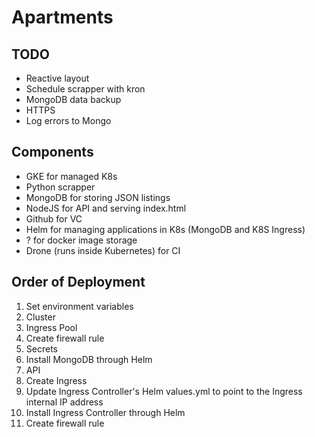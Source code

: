 # Apartments

## TODO

- Reactive layout
- Schedule scrapper with kron
- MongoDB data backup
- HTTPS
- Log errors to Mongo

## Components

- GKE for managed K8s
- Python scrapper
- MongoDB for storing JSON listings
- NodeJS for API and serving index.html
- Github for VC
- Helm for managing applications in K8s (MongoDB and K8S Ingress)
- ? for docker image storage
- Drone (runs inside Kubernetes) for CI

## Order of Deployment

1.  Set environment variables
2.  Cluster
3.  Ingress Pool
4.  Create firewall rule
5.  Secrets
6.  Install MongoDB through Helm
7.  API
8.  Create Ingress
9.  Update Ingress Controller's Helm values.yml to point to the Ingress internal IP address
10.  Install Ingress Controller through Helm
11.  Create firewall rule
